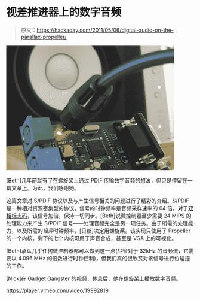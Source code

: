# 视差推进器上的数字音频

> 原文：<https://hackaday.com/2011/05/06/digital-audio-on-the-parallax-propeller/>

![](img/2cbb2a1ff05a6035f96c22a4626e0b7e.png "propeller")

[Beth]几年前就有了在螺旋桨上通过 PDIF 传输数字音频的想法，但只是停留在一篇文章[上](http://scanlime.org/2011/04/spdif-digital-audio-on-a-microcontroller/)。为此，我们感谢她。

这篇文章对 S/PDIF 协议以及与产生信号相关的问题进行了精彩的介绍。S/PDIF 是一种相对资源密集型的协议，信号的时钟频率是音频采样速率的 64 倍。对于[双相标志码](http://en.wikipedia.org/wiki/Biphase_mark_code)，该信号加倍，保持一切同步。[Beth]说微控制器至少需要 24 MIPS 的处理能力来产生 S/PDIF 信号——处理音频完全是另一项任务。由于所需的处理能力，以及所需的*怪异*时钟频率，[贝丝]决定用螺旋桨。该实现只使用了 Propeller 的一个内核，剩下的七个内核可用于声音合成，甚至是 VGA 上的可视化。

[Beth]承认几乎任何微控制器都可以做到这一点(尽管对于 32kHz 的音频流，它需要以 4.096 MHz 的倍数进行时钟控制)，但我们真的很欣赏对该信号进行位碰撞的工作。

[Nick]在 Gadget Gangster 的视频，休息后，他在螺旋桨上播放数字音频。

<https://player.vimeo.com/video/19992819>

</div> </body> </html>